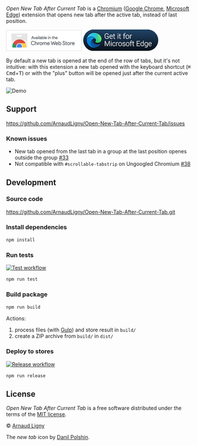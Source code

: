 _Open New Tab After Current Tab_ is a [Chromium](https://m.wikipedia.org/wiki/Chromium_(web_browser)) ([Google Chrome](https://chrome.google.com/webstore/detail/open-new-tab-after-curren/mmcgnaachjapbbchcpjihhgjhpfcnoan), [Microsoft Edge](https://microsoftedge.microsoft.com/addons/detail/open-new-tab-after-curren/deebimacbjlpdcfbpacpckoccjnojacb)) extension that opens new tab after the active tab, instead of last position.

[![Open New Tab After Current Tab available in the Chrome Web Store](docs/ChromeWebStoreBadgeWBorder.png)](https://chrome.google.com/webstore/detail/open-new-tab-after-curren/mmcgnaachjapbbchcpjihhgjhpfcnoan) [![Open New Tab After Current Tab available in Microsoft Edge Addons](docs/MicrosoftEdgeAddonsBadge.png)](https://microsoftedge.microsoft.com/addons/detail/open-new-tab-after-curren/deebimacbjlpdcfbpacpckoccjnojacb)

By default a new tab is opened at the end of the row of tabs, but it's not intuitive: with this extension a new tab opened with the keyboard shortcut (<kbd>⌘ Cmd</kbd>+<kbd>T</kbd>) or with the "plus" button will be opened just after the current active tab.

![Demo](docs/Open-New-Tab-After-Current-Tab.gif)

## Support

<https://github.com/ArnaudLigny/Open-New-Tab-After-Current-Tab/issues>

### Known issues

- New tab opened from the last tab in a group at the last position openes outside the group [#33](https://github.com/ArnaudLigny/Open-New-Tab-After-Current-Tab/issues/33)
- Not compatible with `#scrollable-tabstrip` on Ungoogled Chromium [#38](https://github.com/ArnaudLigny/Open-New-Tab-After-Current-Tab/issues/38)

## Development

### Source code

<https://github.com/ArnaudLigny/Open-New-Tab-After-Current-Tab.git>

### Install dependencies

```bash
npm install
```

### Run tests

<a href="https://github.com/ArnaudLigny/Open-New-Tab-After-Current-Tab/actions/workflows/test.yml"><img src="https://github.com/ArnaudLigny/Open-New-Tab-After-Current-Tab/actions/workflows/test.yml/badge.svg" alt="Test workflow" /></a>

```bash
npm run test
```

### Build package

```bash
npm run build
```

Actions:

1. process files (with [Gulp](https://gulpjs.com)) and store result in `build/`
2. create a ZIP archive from `build/` in `dist/`

### Deploy to stores

<a href="https://github.com/ArnaudLigny/Open-New-Tab-After-Current-Tab/actions/workflows/release.yml"><img src="https://github.com/ArnaudLigny/Open-New-Tab-After-Current-Tab/actions/workflows/release.yml/badge.svg" alt="Release workflow" /></a>

```bash
npm run release
```

## License

_Open New Tab After Current Tab_ is a free software distributed under the terms of the [MIT license](https://opensource.org/licenses/MIT).

© [Arnaud Ligny](https://arnaudligny.fr)

The _new tab_ icon by [Danil Polshin](https://thenounproject.com/everydaytemplate/).
